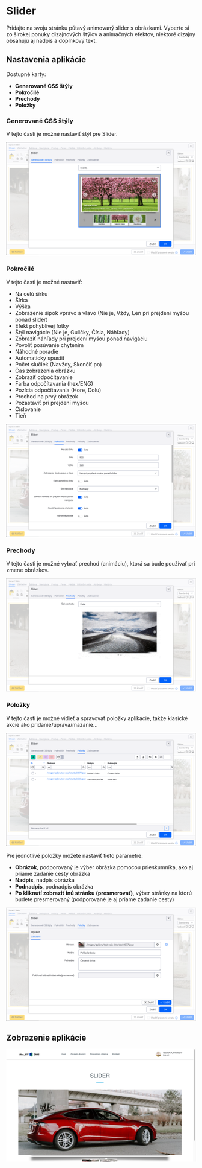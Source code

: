 # Slider

Pridajte na svoju stránku pútavý animovaný slider s obrázkami. Vyberte si zo širokej ponuky dizajnových štýlov a animačných efektov, niektoré dizajny obsahujú aj nadpis a doplnkový text.

## Nastavenia aplikácie

Dostupné karty:

- **Generované CSS štýly**
- **Pokročilé**
- **Prechody**
- **Položky**

### Generované CSS štýly

V tejto časti je možné nastaviť štýl pre Slider.

![](editor-settings.png)

### Pokročilé

V tejto časti je možné nastaviť:

- Na celú šírku
- Šírka
- Výška
- Zobrazenie šípok vpravo a vľavo (Nie je, Vždy, Len pri prejdeni myšou ponad slider)
- Efekt pohyblivej fotky
- Štýl navigácie (Nie je, Guličky, Čísla, Náhľady)
- Zobraziť náhľady pri prejdení myšou ponad navigáciu
- Povoliť posúvanie chytením
- Náhodné poradie
- Automaticky spustiť
- Počet slučiek (Navždy, Skončiť po)
- Čas zobrazenia obrázku
- Zobraziť odpočítavanie
- Farba odpočítavania (hex/ENG)
- Pozícia odpočítavania (Hore, Dolu)
- Prechod na prvý obrázok
- Pozastaviť pri prejdení myšou
- Číslovanie
- Tieň

![](editor-advanced.png)

### Prechody

V tejto časti je možné vybrať prechod (animáciu), ktorá sa bude používať pri zmene obrázkov.

![](editor-transitions.png)

### Položky

V tejto časti je možné vidieť a spravovať položky aplikácie, takže klasické akcie ako pridanie/úprava/mazanie…

![](editor-items.png)

Pre jednotlivé položky môžete nastaviť tieto parametre:

- **Obrázok**, podporovaný je výber obrázka pomocou prieskumníka, ako aj priame zadanie cesty obrázka
- **Nadpis**, nadpis obrázka
- **Podnadpis**, podnadpis obrázka
- **Po kliknutí zobraziť inú stránku (presmerovať)**, výber stránky na ktorú budete presmerovaný (podporované je aj priame zadanie cesty)

![](editor-items-edit.png)

## Zobrazenie aplikácie

![](slider.png)